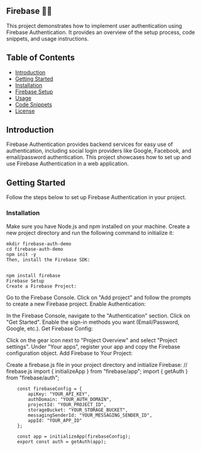 
## Firebase 🧑‍💻

This project demonstrates how to implement user authentication using Firebase Authentication. It provides an overview of the setup process, code snippets, and usage instructions.

## Table of Contents

- [Introduction](#introduction)
- [Getting Started](#getting-started)
- [Installation](#installation)
- [Firebase Setup](#firebase-setup)
- [Usage](#usage)
- [Code Snippets](#code-snippets)
- [License](#license)

## Introduction

Firebase Authentication provides backend services for easy use of authentication, including social login providers like Google, Facebook, and email/password authentication. This project showcases how to set up and use Firebase Authentication in a web application.

## Getting Started

Follow the steps below to set up Firebase Authentication in your project.

### Installation

Make sure you have Node.js and npm installed on your machine. Create a new project directory and run the following command to initialize it:


    mkdir firebase-auth-demo
    cd firebase-auth-demo
    npm init -y
    Then, install the Firebase SDK:
    
    
    npm install firebase
    Firebase Setup
    Create a Firebase Project:

Go to the Firebase Console.
Click on "Add project" and follow the prompts to create a new Firebase project.
Enable Authentication:

In the Firebase Console, navigate to the "Authentication" section.
Click on "Get Started".
Enable the sign-in methods you want (Email/Password, Google, etc.).
Get Firebase Config:

Click on the gear icon next to "Project Overview" and select "Project settings".
Under "Your apps", register your app and copy the Firebase configuration object.
Add Firebase to Your Project:

Create a firebase.js file in your project directory and initialize Firebase:
// firebase.js
import { initializeApp } from "firebase/app";
import { getAuth } from "firebase/auth";

        const firebaseConfig = {
            apiKey: "YOUR_API_KEY",
            authDomain: "YOUR_AUTH_DOMAIN",
            projectId: "YOUR_PROJECT_ID",
            storageBucket: "YOUR_STORAGE_BUCKET",
            messagingSenderId: "YOUR_MESSAGING_SENDER_ID",
            appId: "YOUR_APP_ID"
        };
        
        const app = initializeApp(firebaseConfig);
        export const auth = getAuth(app);
